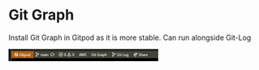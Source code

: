 # Git Graph

Install Git Graph in Gitpod as it is more stable. Can run alongside Git-Log

![](media/Pasted_image_20230918195426.png)